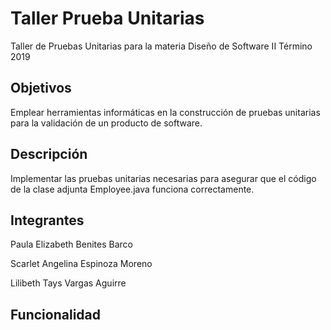 # Taller Prueba Unitarias
Taller de Pruebas Unitarias para la materia Diseño de Software II Término 2019

## Objetivos
Emplear herramientas informáticas en la construcción de pruebas unitarias para la validación de un producto de software.

## Descripción
Implementar las pruebas unitarias necesarias para asegurar que el código de la clase adjunta Employee.java funciona correctamente.

## Integrantes
Paula Elizabeth Benites Barco

Scarlet Angelina Espinoza Moreno

Lilibeth Tays Vargas Aguirre

## Funcionalidad

